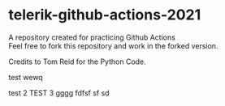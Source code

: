 # telerik-github-actions-2021
A repository created for practicing Github Actions  
Feel free to fork this repository and work in the forked version.

Credits to Tom Reid for the Python Code.


test
wewq

test 2
TEST 3
gggg
fdfsf
sf
sd

